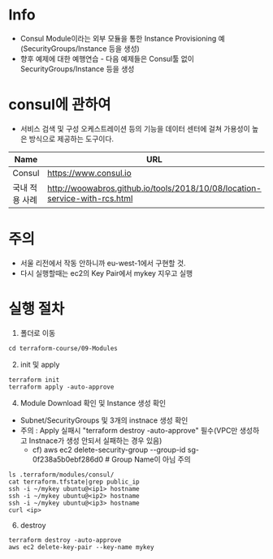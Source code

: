 # Info
* Consul Module이라는 외부 모듈을 통한 Instance Provisioning 예(SecurityGroups/Instance 등을 생성)
* 향후 예제에 대한 예행연습 - 다음 예제들은 Consul툴 없이 SecurityGroups/Instance 등을 생성
# consul에 관하여
* 서비스 검색 및 구성 오케스트레이션 등의 기능을 데이터 센터에 걸쳐 가용성이 높은 방식으로 제공하는 도구이다.

|Name           |URL                                                                        |
|---------------|---------------------------------------------------------------------------|
|Consul         |https://www.consul.io                                                      |
|국내 적용 사례 |http://woowabros.github.io/tools/2018/10/08/location-service-with-rcs.html |




# 주의
* 서울 리전에서 작동 안하니까 eu-west-1에서 구현할 것.
* 다시 실행할때는 ec2의 Key Pair에서 mykey 지우고 실행


# 실행 절차
1. 폴더로 이동
```
cd terraform-course/09-Modules
```

2. init 및 apply
```
terraform init
terraform apply -auto-approve
```


4. Module Download 확인 및 Instance 생성 확인
* Subnet/SecurityGroups 및 3개의 instnace 생성 확인
* 주의 : Apply 실패시 "terraform destroy -auto-approve" 필수(VPC만 생성하고 Instnace가 생성 안되서 실패하는 경우 있음)
  - cf) aws ec2 delete-security-group --group-id sg-0f238a5b0ebf286d0 # Group Name이 아님 주의

```
ls .terraform/modules/consul/
cat terraform.tfstate|grep public_ip
ssh -i ~/mykey ubuntu@<ip1> hostname
ssh -i ~/mykey ubuntu@<ip2> hostname
ssh -i ~/mykey ubuntu@<ip3> hostname
curl <ip>
```

6. destroy
```
terraform destroy -auto-approve
aws ec2 delete-key-pair --key-name mykey
```
